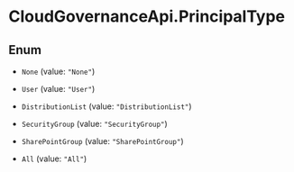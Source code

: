 # CloudGovernanceApi.PrincipalType

## Enum


* `None` (value: `"None"`)

* `User` (value: `"User"`)

* `DistributionList` (value: `"DistributionList"`)

* `SecurityGroup` (value: `"SecurityGroup"`)

* `SharePointGroup` (value: `"SharePointGroup"`)

* `All` (value: `"All"`)


